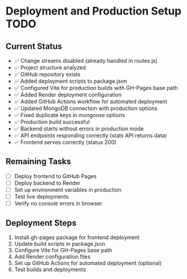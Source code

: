 # Deployment and Production Setup TODO

## Current Status
- ✅ Change streams disabled (already handled in routes.js)
- ✅ Project structure analyzed
- ✅ GitHub repository exists
- ✅ Added deployment scripts to package.json
- ✅ Configured Vite for production builds with GH-Pages base path
- ✅ Added Render deployment configuration
- ✅ Added GitHub Actions workflow for automated deployment
- ✅ Updated MongoDB connection with production options
- ✅ Fixed duplicate keys in mongoose options
- ✅ Production build successful
- ✅ Backend starts without errors in production mode
- ✅ API endpoints responding correctly (stats API returns data)
- ✅ Frontend serves correctly (status 200)

## Remaining Tasks
- [ ] Deploy frontend to GitHub Pages
- [ ] Deploy backend to Render
- [ ] Set up environment variables in production
- [ ] Test live deployments
- [ ] Verify no console errors in browser

## Deployment Steps
1. Install gh-pages package for frontend deployment
2. Update build scripts in package.json
3. Configure Vite for GH-Pages base path
4. Add Render configuration files
5. Set up GitHub Actions for automated deployment (optional)
6. Test builds and deployments
